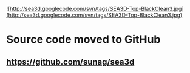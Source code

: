 ![http://sea3d.googlecode.com/svn/tags/SEA3D-Top-BlackClean3.jpg](http://sea3d.googlecode.com/svn/tags/SEA3D-Top-BlackClean3.jpg)

# Source code moved to GitHub #

## https://github.com/sunag/sea3d ##